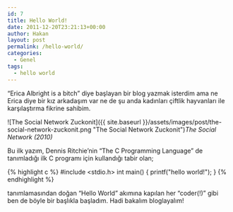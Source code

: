 ```yaml
---
id: 7
title: Hello World!
date: 2011-12-20T23:21:13+00:00
author: Hakan
layout: post
permalink: /hello-world/
categories:
  - Genel
tags:
  - hello world
---
```

&#8220;Erica Albright is a bitch&#8221; diye başlayan bir blog yazmak isterdim ama ne Erica diye bir kız arkadaşım var ne de şu anda kadınları çiftlik hayvanları ile karşılaştırma fikrine sahibim.

![The Social Network Zuckonit]({{ site.baseurl }}/assets/images/post/the-social-network-zuckonit.png "The Social Network Zuckonit")*The Social Network (2010)*

Bu ilk yazım, Dennis Ritchie&#8217;nin &#8220;The C Programming Language&#8221; de tanımladığı ilk C programı için kullandığı tabir olan;

{% highlight c %}
#include <stdio.h> 
int main() {
printf("hello world!");
}
{% endhighlight %}

tanımlamasından doğan &#8220;Hello World&#8221; akımına kapılan her &#8220;coder(!)&#8221; gibi ben de böyle bir başlıkla başladım. Hadi bakalım bloglayalım!